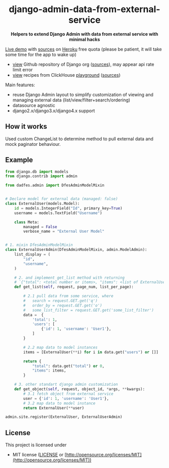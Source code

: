 
<div align="center">
 <p><h1>django-admin-data-from-external-service</h1> </p>
  <p><strong>Helpers to extend Django Admin with data from external service with minimal hacks</strong></p>
  <p></p>
</div>

[Live demo](https://dadfes.herokuapp.com/) with [sources](https://github.com/estin/django-admin-data-from-external-service/tree/master/demo) on [Heroku](https://heroku.com) free quota (please be patient, it will take some time for the app to wake up)
 - [view](http://dadfes.herokuapp.com/github/repository/) Github repository of Django org ([sources](https://github.com/estin/django-admin-data-from-external-service/tree/master/demo/github/models.py)), may appear api rate limit error
 - [view](http://dadfes.herokuapp.com/clickhouse/recipe/) recipes from ClickHouse [playground](https://clickhouse.com/docs/en/getting-started/example-datasets/recipes/) ([sources](https://github.com/estin/django-admin-data-from-external-service/tree/master/demo/clickhouse/models.py))

Main features:
 - reuse Django Admin layout to simplify customization of viewing and managing external data (list/view/filter+search/ordering)
 - datasource agnostic
 - django2.x/django3.x/django4.x support

## How it works

Used custom ChangeList to determine method to pull external data and mock paginator behaviour.

## Example

```python
from django.db import models
from django.contrib import admin

from dadfes.admin import DfesAdminModelMixin


# Declare model for external data (managed: false)
class ExternalUser(models.Model):
    id = models.IntegerField("Id", primary_key=True)
    username = models.TextField("Username")

    class Meta:
        managed = False
        verbose_name = "External User Model"


# 1. mixin DfesAdminModelMixin
class ExternalUserAdmin(DfesAdminModelMixin, admin.ModelAdmin):
    list_display = (
        "id",
        "username",
    )

    # 2. and implement get_list method with returning
    # `{"total": <total number or items>, "items": <list of ExternalUser instances>}`
    def get_list(self, request, page_num, list_per_page):

        # 2.1 pull data from some service, where
        #   search = request.GET.get('q')
        #   order_by = request.GET.get('o')
        #   some_list_filter = request.GET.get('some_list_filter')
        data =  {
            'total': 1,
            'users': [
                {'id': 1, 'username': 'User1'},
            ]
        }

        # 2.2 map data to model instances
        items = [ExternalUser(**i) for i in data.get("users") or []]

        return {
            "total": data.get("total") or 0,
            "items": items,
        }

    # 3. other standart django admin customization
    def get_object(self, request, object_id, *args, **kwargs):
        # 3.1 fetch object from external service
        user = {'id': 1, 'username': 'User1'},
        # 3.2 map data to model instance
        return ExternalUser(**user)

admin.site.register(ExternalUser, ExternalUserAdmin)
```

## License

This project is licensed under

* MIT license ([LICENSE](LICENSE) or [http://opensource.org/licenses/MIT](http://opensource.org/licenses/MIT))

